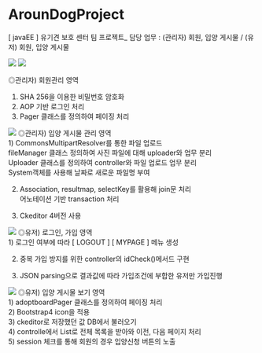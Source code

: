 # ArounDogProject
[ javaEE ] 유기견 보호 센터 팀 프로젝트_ 담당 업무 : (관리자) 회원, 입양 게시물 / (유저) 회원, 입양 게시물 


<img src="https://postfiles.pstatic.net/MjAxOTA1MDhfMTY2/MDAxNTU3MjQxMzc5NDk2.HxAgqP2dJOv36ksHMjRP7zJmwUAbmn9mkPTBvegNHC0g.-bXVi1dEyOUHvpJdaetlrKOIC9BCiFi9b1_Pfxfhhbsg.PNG.kwjing93/AROUNDOG_1.png?type=w966">



<img src="https://postfiles.pstatic.net/MjAxOTA1MDhfMTM4/MDAxNTU3MzE4Njk5OTU0.R13Ja4s9Y3fe82S4b1qand8Th4-AkCasVn_NvuxMGfog.TyCuPmlqTwUzjYhxKft1GeGYGipRP9a4gHXLPZZzVLog.PNG.kwjing93/AROUNDOG_2-1.png?type=w966">

◎관리자) 회원관리 영역<br/>
1) SHA 256을 이용한 비밀번호 암호화<br/>
2) AOP 기반 로그인 처리<br/>
3) Pager 클래스를 정의하여 페이징 처리<br/>




<img src="https://postfiles.pstatic.net/MjAxOTA1MDhfMTA2/MDAxNTU3MzE4NzE3MTI2.E4BRZyP0BFfoopz6dG9Y3g6cv_DuFF6h2Wfj6PG32u4g.dAp53xEeJe3OdGwUvfJAE1hodg3bVM5PpMPh9C1MwPog.PNG.kwjing93/AROUNDOG_3-1.png?type=w966">
◎관리자) 입양 게시물 관리 영역<br/>
1) CommonsMultipartResolver를 통한 파일 업로드<br/>
   fileManager 클래스 정의하여 사진 파일에 대해 uploader와 업무 분리<br/>
   Uploader 클래스를 정의하여 controller와 파일 업로드 업무 분리<br/>
   System객체를 사용해 날짜로 새로운 파일명 부여<br/>

2) Association, resultmap, selectKey를 활용해 join문 처리<br/>
   어노테이션 기반 transaction 처리<br/>

3) Ckeditor 4버전 사용<br/>




<img src="https://postfiles.pstatic.net/MjAxOTA1MDhfMjA0/MDAxNTU3MzE4NzE5NjUz.FPY7hvpKOFmYhzvXipDuRa3AcybZ9kKnIUQm2ph8coMg.vO_75keBF2nAiA3WW9EEdY7M0RdwVtm7vT4P1xQPhIwg.PNG.kwjing93/AROUNDOG_4-1.png?type=w966">
◎유저) 로그인, 가입 영역<br/>
1) 로그인 여부에 따라 [ LOGOUT ] [ MYPAGE ] 메뉴 생성<br/>

2) 중복 가입 방지를 위한 controller의 idCheck()메서드 구현

3) JSON parsing으로 결과값에 따라 가입조건에 부합한 유저만 가입진행


<img src="https://postfiles.pstatic.net/MjAxOTA1MDhfMTc4/MDAxNTU3MzE4NzIxNjg2.db-MH4uL5r3HvB_4EIjes8AO51g18wEAvsmLeUdxpfYg.KKuNYfm8Mtu04T9iVaIiXzzco9daebP4riw-HPB0ekUg.PNG.kwjing93/AROUNDOG_5-1.png?type=w966">
◎유저) 입양 게시물 보기 영역<br/>
1) adoptboardPager 클래스를 정의하여 페이징 처리<br/>
2) Bootstrap4 icon을 적용<br/>
3) ckeditor로 저장했던 값 DB에서 불러오기<br/>
4) controlle에서 List로 전체 목록을 받아와 이전, 다음 페이지 처리<br/>
5) session 체크를 통해 회원의 경우 입양신청 버튼의 노출

